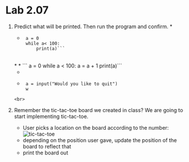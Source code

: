 # Lab 2.07

1. Predict what will be printed. Then run the program and confirm. 
    *  
    *  ```
        a = 0
        while a< 100: 
            print(a)```
    <br>
    *  
    *  ```
        a = 0
        while a < 100: 
            a = a + 1
            print(a)```
    <br>
    
    *  
    *  ```
        a = input("Would you like to quit")
        w
    ```
    <br>

2. Remember the tic-tac-toe board we created in class? We are going to start implementing tic-tac-toe.
    * User picks a location on the board according to the number: 
    ![tic-tac-toe](https://encrypted-tbn3.gstatic.com/images?q=tbn:ANd9GcRrA_MowUM-KZXl1CpkrQhi8W505dM3cxZG1787i9qFz8KefqFkIQ)
    * depending on the position user gave,  update the position of the board to reflect that
    * print the board out 
